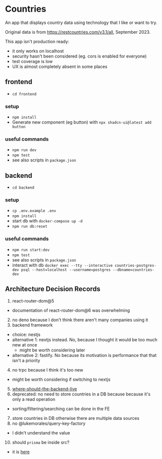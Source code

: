 # Countries

An app that displays country data using technology that I like or want to try.

Original data is from https://restcountries.com/v3.1/all, September 2023.

This app isn't production ready:

- it only works on localhost
- security hasn't been considered (eg. cors is enabled for everyone)
- test coverage is low
- UX is almost completely absent in some places

## frontend

- `cd frontend`

### setup

- `npm install`
- Generate new component (eg button) with `npx shadcn-ui@latest add button`

### useful commands

- `npm run dev`
- `npm test`
- see also scripts in `package.json`

## backend

- `cd backend`

### setup

- `cp .env.example .env`
- `npm install`
- start db with `docker-compose up -d`
- `npm run db:reset`

### useful commands

- `npm run start:dev`
- `npm test`
- see also scripts in `package.json`
- interact with db `docker exec --tty --interactive countries-postgres-dev psql --host=localhost --username=postgres --dbname=countries-dev`

## Architecture Decision Records

1. react-router-dom@5

- documentation of react-router-dom@6 was overwhelming

2. no deno because I don't think there aren't many companies using it
3. backend framework

- choice: nestjs
- alternative 1: nextjs instead. No, because I thought it would be too much new at once
  - might be worth considering later
- alternative 2: fastify. No because its motivation is performance that that isn't a priority

4. no trpc because I think it's too new

- might be worth considering if switching to nextjs

5. [where-should-the-backend-live](adr/where-should-the-backend-live.md)
6. deprecated: no need to store countries in a DB because because it's only a read operation

- sorting/filtering/searching can be done in the FE

7. store countries in DB otherwise there are multiple data sources
8. no @lukemorales/query-key-factory

- I didn't understand the value

10. should `prisma` be inside src?

- it is [here](https://github.com/prisma/prisma-examples/tree/latest/typescript/rest-nestjs/prisma)

